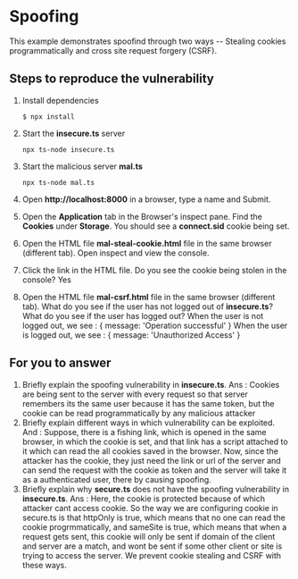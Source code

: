 # Spoofing

This example demonstrates spoofind through two ways -- Stealing cookies programmatically and cross site request forgery (CSRF).

## Steps to reproduce the vulnerability

1. Install dependencies

    `$ npx install`

2. Start the **insecure.ts** server

    `npx ts-node insecure.ts`

3. Start the malicious server **mal.ts**

    `npx ts-node mal.ts`

4. Open __http://localhost:8000__ in a browser, type a name and Submit.

5. Open the __Application__ tab in the Browser's inspect pane. Find the __Cookies__ under __Storage__. You should see a __connect.sid__ cookie being set.

6. Open the HTML file __mal-steal-cookie.html__ file in the same browser (different tab). Open inspect and view the console.

7. Click the link in the HTML file. Do you see the cookie being stolen in the console?
Yes

8. Open the HTML file __mal-csrf.html__ file in the same browser (different tab). What do you see if the user has not logged out of **insecure.ts**? What do you see if the user has logged out? 
When the user is not logged out, we see : { message: 'Operation successful' }
When the user is logged out, we see : { message: 'Unauthorized Access' }


## For you to answer

1. Briefly explain the spoofing vulnerability in **insecure.ts**.
Ans : Cookies are being sent to the server with every request so that server remembers its the same user because it has the same token, but the cookie can be read programmatically by any malicious attacker
2. Briefly explain different ways in which vulnerability can be exploited.
And : Suppose, there is a fishing link, which is opened in the same browser, in which the cookie is set, and that link has a script attached to it which can read the all cookies saved in the browser. Now, since the attacker has the cookie, they just need the link or url of the server and can send the request with the cookie as token and the server will take it as a authenticated user, there by causing spoofing.
3. Briefly explain why **secure.ts** does not have the spoofing vulnerability in **insecure.ts**.
Ans : Here, the cookie is protected because of which attacker cant access cookie. So the way we are configuring cookie in secure.ts is that httpOnly is true, which means that no one can read the cookie progrmmatically, and sameSite is true, which means that when a request gets sent, this cookie will only be sent if domain of the client and server are a match, and wont be sent if some other client or site is trying to access the server. We prevent cookie stealing and CSRF with these ways.